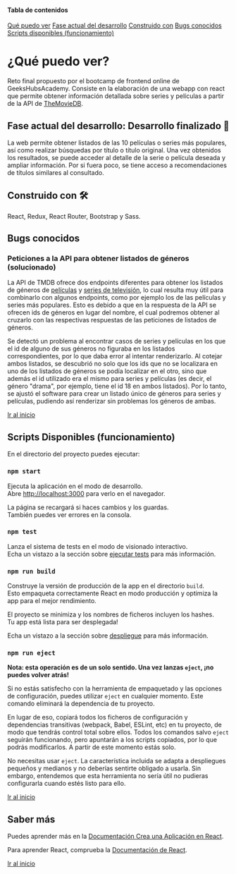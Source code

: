 
#### Tabla de contenidos

[Qué puedo ver](#¿Qué-puedo-ver?)
[Fase actual del desarrollo](##Fase-actual-del-desarrollo:-Desarrollo-finalizado-🚀)
[Construido con](##Construido-con-🛠️)
[Bugs conocidos](##Bugs-conocidos)
[Scripts disponibles (funcionamiento)](##Scripts-Disponibles-(funcionamiento))

# ¿Qué puedo ver?

Reto final propuesto por el bootcamp de frontend online de GeeksHubsAcademy. Consiste en la elaboración de una webapp con react que permite obtener información detallada sobre series y películas a partir de la API de [TheMovieDB](https://developers.themoviedb.org/3/getting-started/introduction).

## Fase actual del desarrollo: Desarrollo finalizado 🚀

La web permite obtener listados de las 10 películas o series más populares, así como realizar búsquedas por título o título original. Una vez obtenidos los resultados, se puede acceder al detalle de la serie o película deseada y ampliar información. Por si fuera poco, se tiene acceso a recomendaciones de títulos similares al consultado.

## Construido con 🛠️

React, Redux, React Router, Bootstrap y Sass.

## Bugs conocidos

### Peticiones a la API para obtener listados de géneros (solucionado)
La API de TMDB ofrece dos endpoints diferentes para obtener los listados de géneros de [películas](https://developers.themoviedb.org/3/genres/get-movie-list) y [series de televisión](https://developers.themoviedb.org/3/genres/get-tv-list), lo cual resulta muy útil para combinarlo con algunos endpoints, como por ejemplo los de las películas y series más populares. Esto es debido a que en la respuesta de la API se ofrecen ids de géneros en lugar del nombre, el cual podremos obtener al cruzarlo con las respectivas respuestas de las peticiones de listados de géneros.

Se detectó un problema al encontrar casos de series y películas en los que el id de alguno de sus géneros no figuraba en los listados correspondientes, por lo que daba error al intentar renderizarlo. Al cotejar ambos listados, se descubrió no solo que los ids que no se localizara en uno de los listados de géneros se podía localizar en el otro, sino que además el id utilizado era el mismo para series y películas (es decir, el género "drama", por ejemplo, tiene el id 18 en ambos listados). Por lo tanto, se ajustó el software para crear un listado único de géneros para series y películas, pudiendo así renderizar sin problemas los géneros de ambas.

[Ir al inicio](#Tabla-de-contenidos)

## Scripts Disponibles (funcionamiento)

En el directorio del proyecto puedes ejecutar:

### `npm start`

Ejecuta la aplicación en el modo de desarrollo.<br />
Abre [http://localhost:3000](http://localhost:3000) para verlo en el navegador.

La página se recargará si haces cambios y los guardas.<br />
También puedes ver errores en la consola.

### `npm test`

Lanza el sistema de tests en el modo de visionado interactivo.<br />
Echa un vistazo a la sección sobre [ejecutar tests](https://facebook.github.io/create-react-app/docs/running-tests) para más información.

### `npm run build`

Construye la versión de producción de la app en el directorio `build`.<br />
Esto empaqueta correctamente React en modo producción y optimiza la app para el mejor rendimiento.

El proyecto se minimiza y los nombres de ficheros incluyen los hashes.<br />
Tu app está lista para ser desplegada!

Echa un vistazo a la sección sobre [despliegue](https://facebook.github.io/create-react-app/docs/deployment) para más información.

### `npm run eject`

**Nota: esta operación es de un solo sentido. Una vez lanzas `eject`, ¡no puedes volver atrás!**

Si no estás satisfecho con la herramienta de empaquetado y las opciones de configuración, puedes utilizar `eject` en cualquier momento. Este comando eliminará la dependencia de tu proyecto.

En lugar de eso, copiará todos los ficheros de configuración y dependencias transitivas (webpack, Babel, ESLint, etc) en tu proyecto, de modo que tendrás control total sobre ellos. Todos los comandos salvo `eject` seguirán funcionando, pero apuntarán a los scripts copiados, por lo que podrás modificarlos. A partir de este momento estás solo.

No necesitas usar `eject`. La característica incluida se adapta a despliegues pequeños y medianos y no deberías sentirte obligado a usarla. Sin embargo, entendemos que esta herramienta no sería útil no pudieras configurarla cuando estés listo para ello.

[Ir al inicio](#Tabla-de-contenidos)

## Saber más

Puedes aprender más en la [Documentación Crea una Aplicación en React](https://facebook.github.io/create-react-app/docs/getting-started).

Para aprender React, comprueba la [Documentación de React](https://reactjs.org/).

[Ir al inicio](#Tabla-de-contenidos)